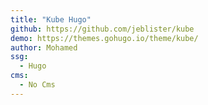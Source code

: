 ```yaml
---
title: "Kube Hugo"
github: https://github.com/jeblister/kube
demo: https://themes.gohugo.io/theme/kube/
author: Mohamed
ssg:
  - Hugo
cms:
  - No Cms
---
```

